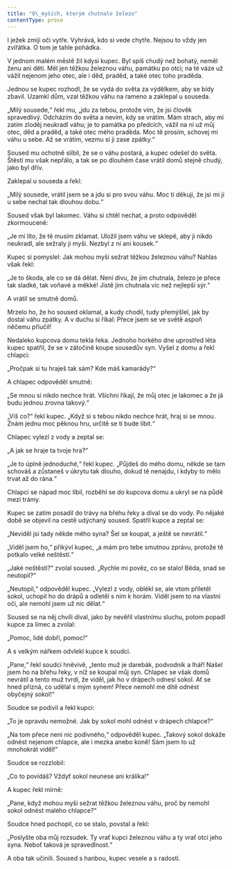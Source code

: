 ```yaml
---
title: "O\_myších, kterým chutnalo železo"
contentType: prose
---
```


<section>

I ježek zmiji oči vytře. Vyhrává, kdo si vede chytře. Nejsou to vždy jen zvířátka. O tom je tahle pohádka.

V jednom malém městě žil kdysi kupec. Byl spíš chudý než bohatý, neměl ženu ani děti. Měl jen těžkou železnou váhu, památku po otci; na té váze už vážil nejenom jeho otec, ale i děd, praděd, a také otec toho praděda.

Jednou se kupec rozhodl, že se vydá do světa za výdělkem, aby se bídy zbavil. Uzamkl dům, vzal těžkou váhu na rameno a zaklepal u souseda.

„Milý sousede,“ řekl mu, „jdu za tebou, protože vím, že jsi člověk spravedlivý. Odcházím do světa a nevím, kdy se vrátím. Mám strach, aby mi zatím zloděj neukradl váhu; je to památka po předcích, vážil na ní už můj otec, děd a praděd, a také otec mého praděda. Moc tě prosím, schovej mi váhu u sebe. Až se vrátím, vezmu si ji zase zpátky.“

Soused mu ochotně slíbil, že se o váhu postará, a kupec odešel do světa. Štěstí mu však nepřálo, a tak se po dlouhém čase vrátil domů stejně chudý, jako byl dřív.

Zaklepal u souseda a řekl:

„Milý sousede, vrátil jsem se a jdu si pro svou váhu. Moc ti děkuji, že jsi mi ji u sebe nechal tak dlouhou dobu.“

Soused však byl lakomec. Váhu si chtěl nechat, a proto odpověděl zkormouceně:

„Je mi líto, že tě musím zklamat. Uložil jsem váhu ve sklepě, aby ji nikdo neukradl, ale sežraly ji myši. Nezbyl z ní ani kousek.“

Kupec si pomyslel: Jak mohou myši sežrat těžkou železnou váhu? Nahlas však řekl:

„Je to škoda, ale co se dá dělat. Není divu, že jim chutnala, železo je přece tak sladké, tak voňavé a měkké! Jistě jim chutnala víc než nejlepší sýr.“

A vrátil se smutně domů.

Mrzelo ho, že ho soused oklamal, a kudy chodil, tudy přemýšlel, jak by dostal váhu zpátky. A v duchu si říkal: Přece jsem se ve světě aspoň něčemu přiučil!

Nedaleko kupcova domu tekla řeka. Jednoho horkého dne uprostřed léta kupec spatřil, že se v zátočině koupe sousedův syn. Vyšel z domu a řekl chlapci:

„Pročpak si tu hraješ tak sám? Kde máš kamarády?“

A chlapec odpověděl smutně:

„Se mnou si nikdo nechce hrát. Všichni říkají, že můj otec je lakomec a že já budu jednou zrovna takový.“

„Víš co?“ řekl kupec. „Když si s tebou nikdo nechce hrát, hraj si se mnou. Znám jednu moc pěknou hru, určitě se ti bude líbit.“

Chlapec vylezl z vody a zeptal se:

„A jak se hraje ta tvoje hra?“

„Je to úplně jednoduché,“ řekl kupec. „Půjdeš do mého domu, někde se tam schováš a zůstaneš v úkrytu tak dlouho, dokud tě nenajdu, i kdyby to mělo trvat až do rána.“

Chlapci se nápad moc líbil, rozběhl se do kupcova domu a ukryl se na půdě mezi trámy.

Kupec se zatím posadil do trávy na břehu řeky a díval se do vody. Po nějaké době se objevil na cestě udýchaný soused. Spatřil kupce a zeptal se:

„Neviděl jsi tady někde mého syna? Šel se koupat, a ještě se nevrátil.“

„Viděl jsem ho,“ přikývl kupec, „a mám pro tebe smutnou zprávu, protože tě potkalo velké neštěstí.“

„Jaké neštěstí?“ zvolal soused. „Rychle mi pověz, co se stalo! Běda, snad se neutopil?“

„Neutopil,“ odpověděl kupec. „Vylezl z vody, oblékl se, ale vtom přiletěl sokol, uchopil ho do drápů a odletěl s ním k horám. Viděl jsem to na vlastní oči, ale nemohl jsem už nic dělat.“

Soused se na něj chvíli díval, jako by nevěřil vlastnímu sluchu, potom popadl kupce za límec a zvolal:

„Pomoc, lidé dobří, pomoc!“

A s velkým nářkem odvlekl kupce k soudci.

„Pane,“ řekl soudci hněvivě, „tento muž je darebák, podvodník a lhář! Našel jsem ho na břehu řeky, v níž se koupal můj syn. Chlapec se však domů nevrátil a tento muž tvrdí, že viděl, jak ho v drápech odnesl sokol. Ať se hned přizná, co udělal s mým synem! Přece nemohl mé dítě odnést obyčejný sokol!“

Soudce se podivil a řekl kupci:

„To je opravdu nemožné. Jak by sokol mohl odnést v drápech chlapce?“

„Na tom přece není nic podivného,“ odpověděl kupec. „Takový sokol dokáže odnést nejenom chlapce, ale i mezka anebo koně! Sám jsem to už mnohokrát viděl!“

Soudce se rozzlobil:

„Co to povídáš? Vždyť sokol neunese ani králíka!“

A kupec řekl mírně:

„Pane, když mohou myši sežrat těžkou železnou váhu, proč by nemohl sokol odnést malého chlapce?“

Soudce hned pochopil, co se stalo, povstal a řekl:

„Poslyšte oba můj rozsudek. Ty vrať kupci železnou váhu a ty vrať otci jeho syna. Neboť taková je spravedlnost.“

A oba tak učinili. Soused s hanbou, kupec vesele a s radostí.

</section>
